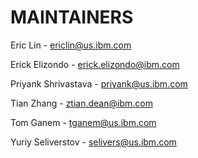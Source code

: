 # MAINTAINERS

Eric Lin - ericlin@us.ibm.com

Erick Elizondo - erick.elizondo@ibm.com

Priyank Shrivastava - priyank@us.ibm.com

Tian Zhang - ztian.dean@ibm.com

Tom Ganem - tganem@us.ibm.com

Yuriy Seliverstov - selivers@us.ibm.com